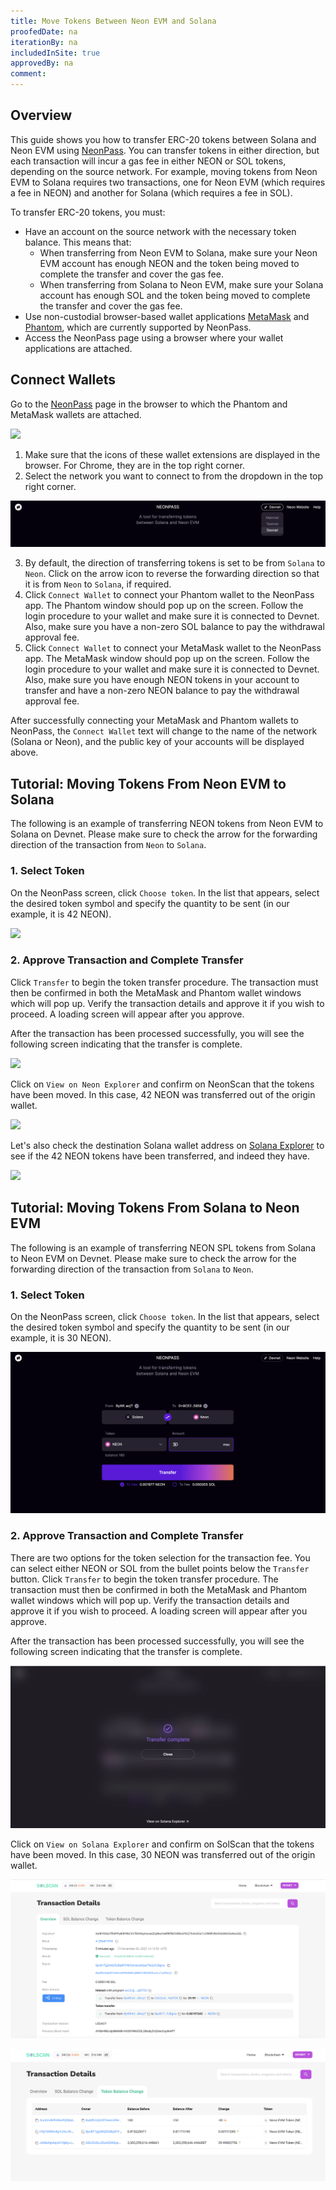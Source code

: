 ```yaml
---
title: Move Tokens Between Neon EVM and Solana
proofedDate: na
iterationBy: na
includedInSite: true
approvedBy: na
comment:
---
```


## Overview

This guide shows you how to transfer ERC-20 tokens between Solana and Neon EVM using [NeonPass](https://neonpass.live/). You can transfer tokens in either direction, but each transaction will incur a gas fee in either NEON or SOL tokens, depending on the source network. For example, moving tokens from Neon EVM to Solana requires two transactions, one for Neon EVM (which requires a fee in NEON) and another for Solana (which requires a fee in SOL).

To transfer ERC-20 tokens, you must:

- Have an account on the source network with the necessary token balance. This means that:
  - When transferring from Neon EVM to Solana, make sure your Neon EVM account has enough NEON and the token being moved to complete the transfer and cover the gas fee.
  - When transferring from Solana to Neon EVM, make sure your Solana account has enough SOL and the token being moved to complete the transfer and cover the gas fee.
- Use non-custodial browser-based wallet applications [MetaMask](https://metamask.io/) and [Phantom](https://phantom.app/), which are currently supported by NeonPass.
- Access the NeonPass page using a browser where your wallet applications are attached.

## Connect Wallets

Go to the [NeonPass](https://neonpass.live/) page in the browser to which the Phantom and MetaMask wallets are attached.

<div className='neon-img-box-600' style={{textAlign: 'center'}}>

![](img/transfer-spl-1.png)

</div>

1. Make sure that the icons of these wallet extensions are displayed in the browser. For Chrome, they are in the top right corner.
2. Select the network you want to connect to from the dropdown in the top right corner.

<div className='neon-img-box-300' style={{textAlign: 'center'}}>

![](img/select_network.png)

</div>

3. By default, the direction of transferring tokens is set to be from `Solana` to `Neon`. Click on the arrow icon to reverse the forwarding direction so that it is from `Neon` to `Solana`, if required.
4. Click `Connect Wallet` to connect your Phantom wallet to the NeonPass app. The Phantom window should pop up on the screen. Follow the login procedure to your wallet and make sure it is connected to Devnet. Also, make sure you have a non-zero SOL balance to pay the withdrawal approval fee.
5. Click `Connect Wallet` to connect your MetaMask wallet to the NeonPass app. The MetaMask window should pop up on the screen. Follow the login procedure to your wallet and make sure it is connected to Devnet. Also, make sure you have enough NEON tokens in your account to transfer and have a non-zero NEON balance to pay the withdrawal approval fee.

After successfully connecting your MetaMask and Phantom wallets to NeonPass, the `Connect Wallet` text will change to the name of the network (Solana or Neon), and the public key of your accounts will be displayed above.

## Tutorial: Moving Tokens From Neon EVM to Solana

The following is an example of transferring NEON tokens from Neon EVM to Solana on Devnet. Please make sure to check the arrow for the forwarding direction of the transaction from `Neon` to `Solana`.

### 1. Select Token

On the NeonPass screen, click `Choose token`. In the list that appears, select the desired token symbol and specify the quantity to be sent (in our example, it is 42 NEON).

<div className='neon-img-box-300' style={{textAlign: 'center'}}>

![](img/transfer-spl-3.png)

</div>

### 2. Approve Transaction and Complete Transfer

Click `Transfer` to begin the token transfer procedure. The transaction must then be confirmed in both the MetaMask and Phantom wallet windows which will pop up. Verify the transaction details and approve it if you wish to proceed. A loading screen will appear after you approve.

After the transaction has been processed successfully, you will see the following screen indicating that the transfer is complete.

<div className='neon-img-box-600' style={{textAlign: 'center'}}>

![](img/transfer_complete.png)

</div>

Click on `View on Neon Explorer` and confirm on NeonScan that the tokens have been moved. In this case, 42 NEON was transferred out of the origin wallet.

<div className='neon-img-box-600' style={{textAlign: 'center'}}>

![](img/confirmation_transfer_neonscan.png)

</div>

Let's also check the destination Solana wallet address on [Solana Explorer](https://explorer.solana.com/) to see if the 42 NEON tokens have been transferred, and indeed they have.

<div className='neon-img-box-600' style={{textAlign: 'center'}}>

![](img/confirmation_transfer_solana.png)

</div>

## Tutorial: Moving Tokens From Solana to Neon EVM

The following is an example of transferring NEON SPL tokens from Solana to Neon EVM on Devnet. Please make sure to check the arrow for the forwarding direction of the transaction from `Solana` to `Neon`.

### 1. Select Token

On the NeonPass screen, click `Choose token`. In the list that appears, select the desired token symbol and specify the quantity to be sent (in our example, it is 30 NEON).

<div className='neon-img-box-300' style={{textAlign: 'center'}}>

![](img/transfer-solana-neon.png)

</div>

### 2. Approve Transaction and Complete Transfer

There are two options for the token selection for the transaction fee. You can select either NEON or SOL from the bullet points below the `Transfer` button. Click `Transfer` to begin the token transfer procedure. The transaction must then be confirmed in both the MetaMask and Phantom wallet windows which will pop up. Verify the transaction details and approve it if you wish to proceed. A loading screen will appear after you approve.

After the transaction has been processed successfully, you will see the following screen indicating that the transfer is complete.

<div className='neon-img-box-600' style={{textAlign: 'center'}}>

![](img/transfer_complete_solana_neon.png)

</div>

Click on `View on Solana Explorer` and confirm on SolScan that the tokens have been moved. In this case, 30 NEON was transferred out of the origin wallet.

<div className='neon-img-box-600' style={{textAlign: 'center'}}>

![](img/transaction_confirmation_solana.png)

</div>

<div className='neon-img-box-600' style={{textAlign: 'center'}}>

![](img/token_transfer_solana.png)

</div>
